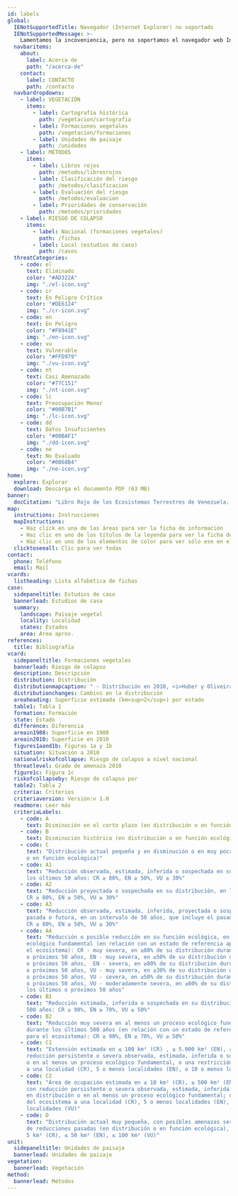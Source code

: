 ```yaml
---
id: labels
global:
  IENotSupportedTitle: Navegador (Internet Explorer) no soportado
  IENotSupportedMessage: >-
    Lamentamos la incoveniencia, pero no soportamos el navegador web Internet Explorer en esta página web. Para una mejor experiencia, recomendamos utilizar Chrome, Firefox, Safari o Edge.
  navbaritems:
    about:
      label: Acerca de
      path: "/acerca-de"
    contact:
      label: CONTACTO
      path: /contacto
  navbardropdowns:
    - label: VEGETACIÓN
      items:
        - label: Cartografía histórica
          path: /vegetacion/cartografia
        - label: Formaciones vegetales
          path: /vegetacion/formaciones
        - label: Unidades de paisaje
          path: /unidades
    - label: MÉTODOS
      items:
        - label: Libros rojos
          path: /metodos/librosrojos
        - label: Clasificación del riesgo
          path: /metodos/clasificacion
        - label: Evaluación del riesgo
          path: /metodos/evaluacion
        - label: Prioridades de conservación
          path: /metodos/prioridades
    - label: RIESGO DE COLAPSO
      items:
        - label: Nacional (formaciones vegetales)
          path: /fichas
        - label: Local (estudios de caso)
          path: /casos
  threatCategories:
    - code: el
      text: Eliminado
      color: "#AD322A"
      img: "./el-icon.svg"
    - code: cr
      text: En Peligro Crítico
      color: "#DE6124"
      img: "./cr-icon.svg"
    - code: en
      text: En Peligro
      color: "#F8941E"
      img: "./en-icon.svg"
    - code: vu
      text: Vulnerable
      color: "#FFD979"
      img: "./vu-icon.svg"
    - code: nt
      text: Casi Amenazado
      color: "#77C151"
      img: "./nt-icon.svg"
    - code: lc
      text: Preocupación Menor
      color: "#00B7B1"
      img: "./lc-icon.svg"
    - code: dd
      text: Datos Insuficientes
      color: "#00BAF1"
      img: "./dd-icon.svg"
    - code: ne
      text: No Evaluado
      color: "#0068B4"
      img: "./ne-icon.svg"
home:
  explore: Explorar
  download: Descarga el documento PDF (63 MB)
banner:
  docCitation: "Libro Rojo de los Ecosistemas Terrestres de Venezuela. Provita, Shell Venezuela, Lenovo (Venezuela). Caracas: Venezuela."
map:
  instructions: Instrucciones
  mapInstructions:
    - Haz click en una de las áreas para ver la ficha de información
    - Haz clic en uno de los títulos de la leyenda para ver la ficha de información
    - Haz clic en uno de los elementos de color para ver sólo ese en el mapa
  clicktoseeall: Clic para ver todas
contact:
  phone: Teléfono
  email: Mail
vcards:
  listheading: Lista alfabética de fichas
case:
  sidepaneltitle: Estudios de caso
  bannerlead: Estudios de caso
  summary:
    landscape: Paisaje vegetal
    locality: Localidad
    states: Estados
    area: Área aprox.
references:
  title: Bibliografía
vcard:
  sidepaneltitle: Formaciones vegetales
  bannerlead: Riesgo de colapso
  description: Descripción
  distribution: Distribución
  distributionmapcaption: " - Distribución en 2010, <i>Huber y Oliveira-Miranda (2010)</i>"
  distributionchanges: Cambios en la distribución
  areaheading: Superficie estimada (km<sup>2</sup>) por estado
  table1: Tabla 1
  formation: Formación
  state: Estado
  difference: Diferencia
  areain1988: Superficie en 1988
  areain2010: Superficie en 2010
  figures1aand1b: Figuras 1a y 1b
  situation: Situación a 2010
  nationalriskofcollapse: Riesgo de colapso a nivel nacional
  threatlevel: Grado de amenaza 2010
  figure1c: Figura 1c
  riskofcollapseby: Riesgo de colapso por
  table2: Tabla 2
  criteria: Criterios
  criteriaversion: Versión:v 1.0
  readmore: Leer más
  criteriaLabels:
    - code: A
      text: Disminución en el corto plazo (en distribución o en función ecológica)
    - code: B
      text: Disminución histórica (en distribución o en función ecológica)
    - code: C
      text: "Distribución actual pequeña y en disminución o en muy pocas localidades (en distribución
      o en función ecológica)"
    - code: A1
      text: "Reducción observada, estimada, inferida o sospechada en su distribución, durante
      los últimos 50 años: CR ≥ 80%, EN ≥ 50%, VU ≥ 30%"
    - code: A2
      text: "Reducción proyectada o sospechada en su distribución, en los próximos 50 años:
      CR ≥ 80%, EN ≥ 50%, VU ≥ 30%"
    - code: A3
      text: "Reducción observada, estimada, inferida, proyectada o sospechada en su distribución
      pasada o futura, en un intervalo de 50 años, que incluye el pasado y el futuro:
      CR ≥ 80%, EN ≥ 50%, VU ≥ 30%"
    - code: A4
      text: "Reducción o posible reducción en su función ecológica, en al menos un proceso
      ecológico fundamental (en relación con un estado de referencia apropiado para
      el ecosistema): CR - muy severa, en ≥80% de su distribución durante los últimos
      o próximos 50 años, EN - muy severa, en ≥50% de su distribución durante los últimos
      o próximos 50 años,  EN - severa, en ≥80% de su distribución durante los últimos
      o próximos 50 años, VU - muy severa, en ≥30% de su distribución durante los últimos
      o próximos 50 años, VU - severa, en ≥50% de su distribución durante los últimos
      o próximos 50 años, VU - moderadamente severa, en ≥80% de su distribución durante
      los últimos o próximos 50 años"
    - code: B1
      text: "Reducción estimada, inferida o sospechada en su distribución durante los últimos
      500 años: CR ≥ 90%, EN ≥ 70%, VU ≥ 50%"
    - code: B2
      text: "Reducción muy severa en al menos un proceso ecológico fundamental de su distribución,
      durante los últimos 500 años (en relación con un estado de referencia apropiado
      para el ecosistema): CR ≥ 90%, EN ≥ 70%, VU ≥ 50%"
    - code: C1
      text: "Extensión estimada en ≤ 100 km² (CR) , ≤ 5.000 km² (EN), ≤ 20.000 km² (VU) con
      reducción persistente o severa observada, estimada, inferida o sospechada en distribución
      o en al menos un proceso ecológico fundamental, o una restricción del ecosistema
      a una localidad (CR), 5 o menos localidades (EN), o 10 o menos localidades (VU)"
    - code: C2
      text: "Área de ocupación estimada en ≤ 10 km² (CR), ≤ 500 km² (EN), o ≤ 2.000 km² (VU)
      con reducción persistente o severa observada, estimada, inferida o sospechada
      en distribución o en al menos un proceso ecológico fundamental; o una restricción
      del ecosistema a una localidad (CR), 5 o menos localidades (EN), o 10 o menos
      localidades (VU)"
    - code: D
      text: "Distribución actual muy pequeña, con posibles amenazas serias, con o sin evidencia
      de reducciones pasadas (en distribución o en función ecológica), estimada en ≤
      5 km² (CR), ≤ 50 km² (EN), ≤ 100 km² (VU)"
unit:
  sidepaneltitle: Unidades de paisaje
  bannerlead: Unidades de paisaje
vegetation:
  bannerlead: Vegetación
method:
  bannerlead: Métodos
---
```

